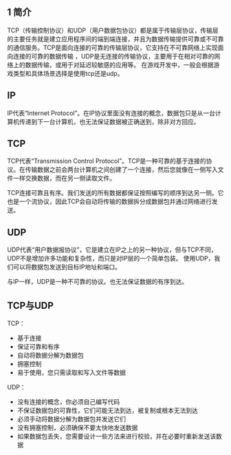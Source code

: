 ## 1 简介

TCP（传输控制协议）和UDP（用户数据包协议）都是属于传输层协议，传输层的主要任务就是建立应用程序间的端到端连接，并且为数据传输提供可靠或不可靠的通信服务。TCP是面向连接的可靠的传输层协议，它支持在不可靠网络上实现面向连接的可靠的数据传输 ，UDP是无连接的传输协议，主要用于在相对可靠的网络上的数据传输，或用于对延迟较敏感的应用等。
在游戏开发中，一般会根据游戏类型和具体场景选择是使用tcp还是udp。

## IP
IP代表“Internet Protocol”。在IP协议里面没有连接的概念，数据包只是从一台计算机传递到下一台计算机，也无法保证数据被正确送到，除非对方回应。

## TCP

TCP代表“Transmission Control Protocol”。TCP是一种可靠的基于连接的协议。在传输数据之前会两台计算机之间创建了一个连接，然后您就像在一侧写入文件一样交换数据，而在另一侧读取文件。
   
TCP连接可靠且有序。我们发送的所有数据都保证按照编写的顺序到达另一侧。它也是一个流协议，因此TCP会自动将传输的数据拆分成数据包并通过网络进行发送。


## UDP
UDP代表“用户数据报协议”，它是建立在IP之上的另一种协议，但与TCP不同，UDP不是增加许多功能和复杂性，而只是对IP层的一个简单包装。
使用UDP，我们可以将数据包发送到目标IP地址和端口。

与IP一样，UDP是一种不可靠的协议。也无法保证数据的有序到达。

## TCP与UDP

TCP：
- 基于连接
- 保证可靠和有序
- 自动将数据分解为数据包
- 拥塞控制
- 易于使用，您只需读取和写入文件等数据

UDP：
- 没有连接的概念，你必须自己编写代码
- 不保证数据包的可靠性，它们可能无法到达，被复制或根本无法到达
- 必须手动将数据分解为数据包并发送它们
- 没有拥塞控制，必须确保不要太快地发送数据
- 如果数据包丢失，您需要设计一些方法来进行校验，并在必要时重新发送该数据